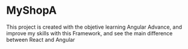 # MyShopA
This project is created with the objetive learning Angular Advance, and improve my skills with this Framework, and see the main difference between React and Angular
